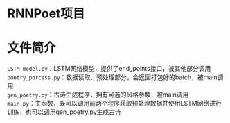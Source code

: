 RNNPoet项目
===========

# 文件简介
`LSTM_model.py`：LSTM网络模型，提供了end_points接口，被其他部分调用<br>
`poetry_porcess.py`：数据读取、预处理部分，会返回打包好的batch，被main调用<br>
`gen_poetry.py`：古诗生成程序，拥有可选的风格参数，被main调用<br>
`main.py`：主函数，既可以调用前两个程序获取预处理数据并使用LSTM网络进行训练，也可以调用gen_poetry.py生成古诗<br>
